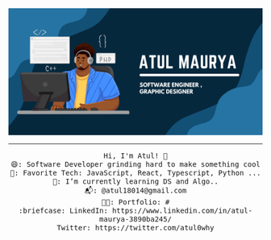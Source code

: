 <img src="https://github.com/atulbot/atulbot/blob/main/github_banner.png"/>
 <hr></hr>
<p align="center">
  <samp>
    Hi, I'm Atul! 👋 <br>
    😄: Software Developer grinding hard to make something cool  <br>
    🙂: Favorite Tech: JavaScript, React, Typescript, Python ... <br>
    📖: I’m currently learning DS and Algo.. <br>
    📬:	@atul18014@gmail.com <br>
    🧑‍🎨: Portfolio: # <br>
    :briefcase: LinkedIn: https://www.linkedin.com/in/atul-maurya-3890ba245/ <br>
                Twitter: https://twitter.com/atul0why
  </samp>
</p>
